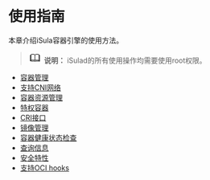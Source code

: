 # 使用指南

本章介绍iSula容器引擎的使用方法。
>![](./public_sys-resources/icon-note.gif) **说明：**
>iSulad的所有使用操作均需要使用root权限。

<!-- TOC -->
- [容器管理](https://openeuler.org/zh/docs/20.03_LTS/docs/Container/%E5%AE%B9%E5%99%A8%E7%AE%A1%E7%90%86.html)
- [支持CNI网络](https://openeuler.org/zh/docs/20.03_LTS/docs/Container/%E6%94%AF%E6%8C%81CNI%E7%BD%91%E7%BB%9C.html)
- [容器资源管理](https://openeuler.org/zh/docs/20.03_LTS/docs/Container/%E5%AE%B9%E5%99%A8%E8%B5%84%E6%BA%90%E7%AE%A1%E7%90%86.html)
- [特权容器](https://openeuler.org/zh/docs/20.03_LTS/docs/Container/%E7%89%B9%E6%9D%83%E5%AE%B9%E5%99%A8.html)
- [CRI接口](https://openeuler.org/zh/docs/20.03_LTS/docs/Container/CRI%E6%8E%A5%E5%8F%A3.html)
- [镜像管理](https://openeuler.org/zh/docs/20.03_LTS/docs/Container/%E9%95%9C%E5%83%8F%E7%AE%A1%E7%90%86.html)
- [容器健康状态检查](https://openeuler.org/zh/docs/20.03_LTS/docs/Container/%E5%AE%B9%E5%99%A8%E5%81%A5%E5%BA%B7%E7%8A%B6%E6%80%81%E6%A3%80%E6%9F%A5.html)
- [查询信息](https://openeuler.org/zh/docs/20.03_LTS/docs/Container/%E6%9F%A5%E8%AF%A2%E4%BF%A1%E6%81%AF.html)
- [安全特性](https://openeuler.org/zh/docs/20.03_LTS/docs/Container/%E5%AE%89%E5%85%A8%E7%89%B9%E6%80%A7.html)
- [支持OCI hooks](https://openeuler.org/zh/docs/20.03_LTS/docs/Container/%E6%94%AF%E6%8C%81OCI-hooks.html)
<!-- /TOC -->
